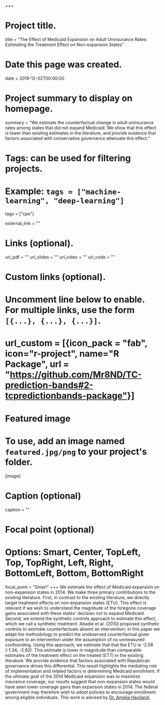 +++
# Project title.
title = "The Effect of Medicaid Expansion on Adult Uninsurance Rates: Estimating the Treatment Effect on Non-expansion States"

# Date this page was created.
date = 2019-12-02T00:00:00

# Project summary to display on homepage.
summary = "We estimate the counterfactual change in adult uninsurance rates among states that did not expand Medicaid. We show that this effect is lower than existing estimates in the literature, and provide evidence that factors associated with conservative governance attenuate this effect."

# Tags: can be used for filtering projects.
# Example: `tags = ["machine-learning", "deep-learning"]`
tags = ["cpe"]

external_link = ""

# Links (optional).
url_pdf = ""
url_slides = ""
url_video = ""
url_code = ""

# Custom links (optional).
#   Uncomment line below to enable. For multiple links, use the form `[{...}, {...}, {...}]`.
# url_custom = [{icon_pack = "fab", icon="r-project", name="R Package", url = "https://github.com/Mr8ND/TC-prediction-bands#2-tcpredictionbands-package"}]


# Featured image
# To use, add an image named `featured.jpg/png` to your project's folder. 
[image]
  # Caption (optional)
  caption = ""

  # Focal point (optional)
  # Options: Smart, Center, TopLeft, Top, TopRight, Left, Right, BottomLeft, Bottom, BottomRight
  focal_point = "Smart"
+++
We estimate the effect of Medicaid expansion on non-expansion states in 2014. We make three primary contributions to the existing literature. First, in contrast to the existing literature, we directly target treatment effects on non-expansion states (ETU). This effect is relevant if we wish to understand the magnitude of the foregone coverage gains associated with these states' decision not to expand Medicaid. Second, we extend the synthetic controls approach to estimate this effect, which we call a synthetic treatment. Abadie et al. (2010) proposed synthetic controls to estimate counterfactuals absent an intervention; in this paper we adapt the methodology to predict the unobserved counterfactual given exposure to an intervention under the assumption of no unmeasured confounding. Using this approach, we estimate that that the ETU is -2.08 (-1.34, -2.82). This estimate is lower in magnitude than comparable estimates of the treatment effect on the treated (ETT) in the existing literature. We provide evidence that factors associated with Republican governance drives this differential. This result highlights the mediating role of implementation and related factors in determining Medicaid enrollment. If the ultimate goal of the 2014 Medicaid expansion was to maximize insurance coverage, our results suggest that non-expansion states would have seen lower coverage gains than expansion states in 2014. The federal government may therefore wish to adopt policies to encourage enrollment among eligible individuals. This work is advised by [Dr. Amelia Haviland.](https://www.heinz.cmu.edu/faculty-research/profiles/haviland-ameliam)

